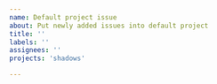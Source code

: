 ```yaml
---
name: Default project issue
about: Put newly added issues into default project
title: ''
labels: ''
assignees: ''
projects: 'shadows'

---
```



